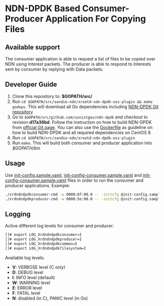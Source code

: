 # NDN-DPDK Based Consumer-Producer Application For Copying Files

## Available support
The consumer application is able to request a list of files to be copied over NDN using Interest packets. The producer is able to respond to Interests sent by consumer by replying with Data packets.

## Developer Guide

1. Clone this repository to: **$GOPATH/src/**
2. Run `cd $GOPATH/src/sandie-ndn/xrootd-ndn-dpdk-oss-plugin && make godeps`. This will download all Go dependencies including [NDN-DPDK Git repository](https://github.com/usnistgov/ndn-dpdk)
3. Go to `$GOPATH/src/github.com/usnistgov/ndn-dpdk` and checkout to revision **d17a36bd**. Follow the instruction on how to build NDN-DPDK from [official Git page](https://github.com/usnistgov/ndn-dpdk). You can also use the [Dockerfile](./docker/Dockerfile) as guideline on how to build NDN-DPDK and all required dependencies on CentOS 8
4. Run `cd $GOPATH/src/sandie-ndn/xrootd-ndn-dpdk-oss-plugin`
5. Run `make`. This will build both consumer and producer application into *$GOPATH/bin*

## Usage

Use [init-config.sample.yaml](./init-config.sample.yaml), [init-config-consumer.sample.yaml](./init-config-consumer.sample.yaml) and [init-config-consumer.sample.yaml](./init-config-consumer.sample.yaml) files in order to run the consumer and producer applications. Example:

```bash
./xrdndndpdkconsumer-cmd -w 0000:8f:00.0 -- -initcfg @init-config.sample.yaml -initcfgconsumer @init-config-consumer.sample.yaml
./xrdndndpdkproducer-cmd -w 0000:5e:00.0 -- -initcfg @init-config.sample.yaml -initcfgproducer @init-config-consumer.sample.yaml
```

## Logging

Active different log levels for consumer and producer:
```bash
[]# export LOG_Xrdndndpdkconsumer=I
[]# export LOG_Xrdndndpdkproducer=I
[]# export LOG_Xrdndndpdkcommon=I
[]# export LOG_Xrdndndpdkfilesystem=I
```

Available log levels:

* **V**: VERBOSE level (C only)
* **D**: DEBUG level
* **I**: INFO level (default)
* **W**: WARNING level
* **E**: ERROR level
* **F**: FATAL level
* **N**: disabled (in C), PANIC level (in Go)
